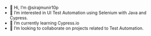 - 👋 Hi, I’m @sirajmunir10p
- 👀 I’m interested in UI Test Automation using Selenium with Java and Cypress.
- 🌱 I’m currently learning Cypress.io
- 💞️ I’m looking to collaborate on projects related to Test Automation. 

<!---
sirajmunir10p/sirajmunir10p is a ✨ special ✨ repository because its `README.md` (this file) appears on your GitHub profile.
You can click the Preview link to take a look at your changes.
--->
